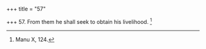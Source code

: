 +++
title = "57"

+++
57. From them he shall seek to obtain his livelihood. [^37] 


[^37]:  Manu X, 124.
